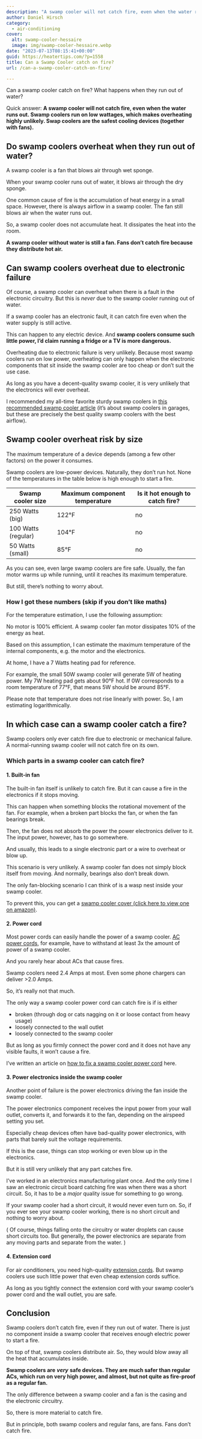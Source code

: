 ```yaml
---
description: "A swamp cooler will not catch fire, even when the water runs out. Swamp coolers run on low wattages, which makes overheating highly unlikely."
author: Daniel Hirsch
category:
  - air-conditioning
cover:
  alt: swamp-cooler-hessaire
  image: img/swamp-cooler-hessaire.webp
date: "2023-07-13T08:15:41+00:00"
guid: https://heatertips.com/?p=1558
title: Can a Swamp Cooler catch on fire?
url: /can-a-swamp-cooler-catch-on-fire/

---
```

Can a swamp cooler catch on fire? What happens when they run out of water?

Quick answer: **A swamp cooler will not catch fire, even when the water runs out. Swamp coolers run on low wattages, which makes overheating highly unlikely. Swap coolers are the safest cooling devices (together with fans).**

## Do swamp coolers overheat when they run out of water?

A swamp cooler is a fan that blows air through wet sponge.

When your swamp cooler runs out of water, it blows air through the dry sponge.

One common cause of fire is the accumulation of heat energy in a small space. However, there is always airflow in a swamp cooler. The fan still blows air when the water runs out.

So, a swamp cooler does not accumulate heat. It dissipates the heat into the room.

**A swamp cooler without water is still a fan. Fans don’t catch fire because they distribute hot air.**

## Can swamp coolers overheat due to electronic failure

Of course, a swamp cooler can overheat when there is a fault in the electronic circuitry. But this is _never_ due to the swamp cooler running out of water.

If a swamp cooler has an electronic fault, it can catch fire even when the water supply is still active.

This can happen to any electric device. And **swamp coolers consume such little power, I’d claim running a fridge or a TV is more dangerous.**

Overheating due to electronic failure is very unlikely. Because most swamp coolers run on low power, overheating can only happen when the electronic components that sit inside the swamp cooler are too cheap or don’t suit the use case.

As long as you have a decent-quality swamp cooler, it is very unlikely that the electronics will ever overheat.

I recommended my all-time favorite sturdy swamp coolers in [this recommended swamp cooler article](/best-swamp-coolers-for-garages/) (it’s about swamp coolers in garages, but these are precisely the best quality swamp coolers with the best airflow).

## Swamp cooler overheat risk by size

The maximum temperature of a device depends (among a few other factors) on the power it consumes.

Swamp coolers are low-power devices. Naturally, they don’t run hot. None of the temperatures in the table below is high enough to start a fire.

Swamp cooler size | Maximum component temperature | Is it hot enough to catch fire?
--- | --- | ---
250 Watts (big) | 122°F | no
100 Watts (regular) | 104°F | no
50 Watts (small) | 85°F | no


As you can see, even large swamp coolers are fire safe. Usually, the fan motor warms up while running, until it reaches its maximum temperature.

But still, there’s nothing to worry about.

### How I got these numbers (skip if you don’t like maths)

For the temperature estimation, I use the following assumption:

No motor is 100% efficient. A swamp cooler fan motor dissipates 10% of the energy as heat.

Based on this assumption, I can estimate the maximum temperature of the internal components, e.g. the motor and the electronics.

At home, I have a 7 Watts heating pad for reference.

For example, the small 50W swamp cooler will generate 5W of heating power. My 7W heating pad gets about 90°F hot. If 0W corresponds to a room temperature of 77°F, that means 5W should be around 85°F.

Please note that temperature does not rise linearly with power. So, I am estimating logarithmically.

## In which case can a swamp cooler catch a fire?

Swamp coolers only ever catch fire due to electronic or mechanical failure. A normal-running swamp cooler will not catch fire on its own.

### Which parts in a swamp cooler can catch fire?

#### 1\. Built-in fan

The built-in fan itself is unlikely to catch fire. But it can cause a fire in the electronics if it stops moving.

This can happen when something blocks the rotational movement of the fan. For example, when a broken part blocks the fan, or when the fan bearings break.

Then, the fan does not absorb the power the power electronics deliver to it. The input power, however, has to go somewhere.

And usually, this leads to a single electronic part or a wire to overheat or blow up.

This scenario is very unlikely. A swamp cooler fan does not simply block itself from moving. And normally, bearings also don’t break down.

The only fan-blocking scenario I can think of is a wasp nest inside your swamp cooler.

To prevent this, you can get a [swamp cooler cover (click here to view one on amazon)](https://www.amazon.com/HESSAIRE-CVR6037-Mobile-Cooler-models/dp/B078GSY73M?crid=2RRJ1PEFCONCS&keywords=swamp+cooler+mcm37m+cover&qid=1689234242&sprefix=swamp+cooler+mcm37m+cove%2Caps%2C181&sr=8-9&linkCode=ll1&tag=heatertips-20&linkId=a6d52025ec2e375881be72eaa52914c7&language=en_US&ref_=as_li_ss_tl).

#### 2\. Power cord

Most power cords can easily handle the power of a swamp cooler. [AC power cords](/can-you-use-extension-cord-with-portable-air-conditioner/), for example, have to withstand at least 3x the amount of power of a swamp cooler.

And you rarely hear about ACs that cause fires.

Swamp coolers need 2.4 Amps at most. Even some phone chargers can deliver >2.0 Amps.

So, it’s really not that much.

The only way a swamp cooler power cord can catch fire is if is either

- broken (through dog or cats nagging on it or loose contact from heavy usage)
- loosely connected to the wall outlet
- loosely connected to the swamp cooler

But as long as you firmly connect the power cord and it does not have any visible faults, it won’t cause a fire.

I’ve written an article on [how to fix a swamp cooler power cord](/evaporative-cooler-not-turning-on/) here.

#### 3\. Power electronics inside the swamp cooler

Another point of failure is the power electronics driving the fan inside the swamp cooler.

The power electronics component receives the input power from your wall outlet, converts it, and forwards it to the fan, depending on the airspeed setting you set.

Especially cheap devices often have bad-quality power electronics, with parts that barely suit the voltage requirements.

If this is the case, things can stop working or even blow up in the electronics.

But it is still very unlikely that any part catches fire.

I’ve worked in an electronics manufacturing plant once. And the only time I saw an electronic circuit board catching fire was when there was a short circuit. So, it has to be a _major_ quality issue for something to go wrong.

If your swamp cooler had a short circuit, it would never even turn on. So, if you ever see your swamp cooler working, there is no short circuit and nothing to worry about.

( Of course, things falling onto the circuitry or water droplets can cause short circuits too. But generally, the power electronics are separate from any moving parts and separate from the water. )

#### 4\. Extension cord

For air conditioners, you need high-quality [extension cords](/can-you-use-extension-cord-with-portable-air-conditioner/). But swamp coolers use such little power that even cheap extension cords suffice.

As long as you tightly connect the extension cord with your swamp cooler’s power cord and the wall outlet, you are safe.

## Conclusion

Swamp coolers don’t catch fire, even if they run out of water. There is just no component inside a swamp cooler that receives enough electric power to start a fire.

On top of that, swamp coolers distribute air. So, they would blow away all the heat that accumulates inside.

**Swamp coolers are** **_very_** **safe devices. They are much safer than regular ACs, which run on very high power, and almost, but not quite as fire-proof as a regular fan.**

The only difference between a swamp cooler and a fan is the casing and the electronic circuitry.

So, there is more material to catch fire.

But in principle, both swamp coolers and regular fans, are fans. Fans don’t catch fire.
